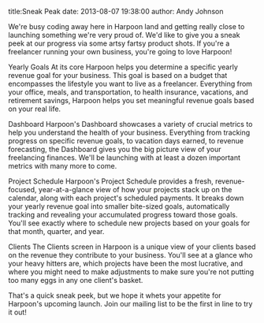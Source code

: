 title:Sneak Peak
date: 2013-08-07 19:38:00
author: Andy Johnson

We're busy coding away here in Harpoon land and getting really close to launching something we're very proud of. We'd like to give you a sneak peek at our progress via some artsy fartsy product shots. If you're a freelancer running your own business, you're going to love Harpoon!

Yearly Goals
At its core Harpoon helps you determine a specific yearly revenue goal for your business. This goal is based on a budget that encompasses the lifestyle you want to live as a freelancer. Everything from your office, meals, and transportation, to health insurance, vacations, and retirement savings, Harpoon helps you set meaningful revenue goals based on your real life.


Dashboard
Harpoon's Dashboard showcases a variety of crucial metrics to help you understand the health of your business. Everything from tracking progress on specific revenue goals, to vacation days earned, to revenue forecasting, the Dashboard gives you the big picture view of your freelancing finances. We'll be launching with at least a dozen important metrics with many more to come.


Project Schedule
Harpoon's Project Schedule provides a fresh, revenue-focused, year-at-a-glance view of how your projects stack up on the calendar, along with each project's scheduled payments. It breaks down your yearly revenue goal into smaller bite-sized goals, automatically tracking and revealing your accumulated progress toward those goals. You'll see exactly where to schedule new projects based on your goals for that month, quarter, and year.


Clients
The Clients screen in Harpoon is a unique view of your clients based on the revenue they contribute to your business. You'll see at a glance who your heavy hitters are, which projects have been the most lucrative, and where you might need to make adjustments to make sure you're not putting too many eggs in any one client's basket.

That's a quick sneak peek, but we hope it whets your appetite for Harpoon's upcoming launch. Join our mailing list to be the first in line to try it out!
